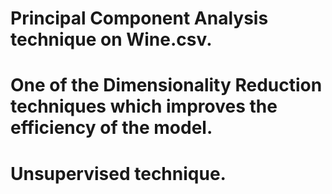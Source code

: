 # Principal Component Analysis technique on Wine.csv.
# One of the Dimensionality Reduction techniques which improves the efficiency of the model.
# Unsupervised technique.
